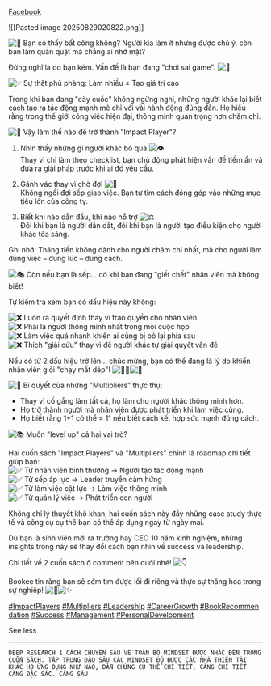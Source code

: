 [Facebook](https://www.facebook.com/photo/?fbid=1373377724788465&set=a.515168593942720)

![[Pasted image 20250829020822.png]]

![😤](https://static.xx.fbcdn.net/images/emoji.php/v9/t10/1/16/1f624.png) Bạn có thấy bất công không? Người kia làm ít nhưng được chú ý, còn bạn làm quần quật mà chẳng ai nhớ mặt?  
  
Đừng nghĩ là do bạn kém. Vấn đề là bạn đang "chơi sai game". ![🎯](https://static.xx.fbcdn.net/images/emoji.php/v9/tb0/1/16/1f3af.png)  
  
![💡](https://static.xx.fbcdn.net/images/emoji.php/v9/t3c/1/16/1f4a1.png) Sự thật phũ phàng: Làm nhiều ≠ Tạo giá trị cao  
  
Trong khi bạn đang "cày cuốc" không ngừng nghỉ, những người khác lại biết cách tạo ra tác động mạnh mẽ chỉ với vài hành động đúng đắn. Họ hiểu rằng trong thế giới công việc hiện đại, thông minh quan trọng hơn chăm chỉ.  
  
![🚀](https://static.xx.fbcdn.net/images/emoji.php/v9/tc6/1/16/1f680.png) Vậy làm thế nào để trở thành "Impact Player"?  
  
1. Nhìn thấy những gì người khác bỏ qua ![👁️](https://static.xx.fbcdn.net/images/emoji.php/v9/t49/1/16/1f441.png)  
Thay vì chỉ làm theo checklist, bạn chủ động phát hiện vấn đề tiềm ẩn và đưa ra giải pháp trước khi ai đó yêu cầu.  
  
2. Gánh vác thay vì chờ đợi ![💪](https://static.xx.fbcdn.net/images/emoji.php/v9/t6c/1/16/1f4aa.png)  
Không ngồi đợi sếp giao việc. Bạn tự tìm cách đóng góp vào những mục tiêu lớn của công ty.  
  
3. Biết khi nào dẫn đầu, khi nào hỗ trợ ![⚖️](https://static.xx.fbcdn.net/images/emoji.php/v9/ta/1/16/2696.png)  
Đôi khi bạn là người dẫn dắt, đôi khi bạn là người tạo điều kiện cho người khác tỏa sáng.  
  
Ghi nhớ: Thăng tiến không dành cho người chăm chỉ nhất, mà cho người làm đúng việc – đúng lúc – đúng cách.  
  
![🎭](https://static.xx.fbcdn.net/images/emoji.php/v9/tae/1/16/1f3ad.png) Còn nếu bạn là sếp... có khi bạn đang "giết chết" nhân viên mà không biết!  
  
Tự kiểm tra xem bạn có dấu hiệu này không:  
  
![❌](https://static.xx.fbcdn.net/images/emoji.php/v9/tdd/1/16/274c.png) Luôn ra quyết định thay vì trao quyền cho nhân viên  
![❌](https://static.xx.fbcdn.net/images/emoji.php/v9/tdd/1/16/274c.png) Phải là người thông minh nhất trong mọi cuộc họp  
![❌](https://static.xx.fbcdn.net/images/emoji.php/v9/tdd/1/16/274c.png) Làm việc quá nhanh khiến ai cũng bị bỏ lại phía sau  
![❌](https://static.xx.fbcdn.net/images/emoji.php/v9/tdd/1/16/274c.png) Thích "giải cứu" thay vì để người khác tự giải quyết vấn đề  
  
Nếu có từ 2 dấu hiệu trở lên... chúc mừng, bạn có thể đang là lý do khiến nhân viên giỏi "chạy mất dép"! ![🏃‍♂️](https://static.xx.fbcdn.net/images/emoji.php/v9/tab/1/16/1f3c3_200d_2642.png)![💨](https://static.xx.fbcdn.net/images/emoji.php/v9/tc3/1/16/1f4a8.png)  
  
![🌟](https://static.xx.fbcdn.net/images/emoji.php/v9/te0/1/16/1f31f.png) Bí quyết của những "Multipliers" thực thụ:  
- Thay vì cố gắng làm tất cả, họ làm cho người khác thông minh hơn.  
- Họ trở thành người mà nhân viên được phát triển khi làm việc cùng.  
- Họ biết rằng 1+1 có thể = 11 nếu biết cách kết hợp sức mạnh đúng cách.  
  
![📚](https://static.xx.fbcdn.net/images/emoji.php/v9/t49/1/16/1f4da.png) Muốn "level up" cả hai vai trò?  
  
Hai cuốn sách "Impact Players" và "Multipliers" chính là roadmap chi tiết giúp bạn:  
![✅](https://static.xx.fbcdn.net/images/emoji.php/v9/t33/1/16/2705.png) Từ nhân viên bình thường → Người tạo tác động mạnh  
![✅](https://static.xx.fbcdn.net/images/emoji.php/v9/t33/1/16/2705.png) Từ sếp áp lực → Leader truyền cảm hứng  
![✅](https://static.xx.fbcdn.net/images/emoji.php/v9/t33/1/16/2705.png) Từ làm việc cật lực → Làm việc thông minh  
![✅](https://static.xx.fbcdn.net/images/emoji.php/v9/t33/1/16/2705.png) Từ quản lý việc → Phát triển con người  
  
Không chỉ lý thuyết khô khan, hai cuốn sách này đầy những case study thực tế và công cụ cụ thể bạn có thể áp dụng ngay từ ngày mai.  
  
Dù bạn là sinh viên mới ra trường hay CEO 10 năm kinh nghiệm, những insights trong này sẽ thay đổi cách bạn nhìn về success và leadership.  
  
Chi tiết về 2 cuốn sách ở comment bên dưới nhé! ![👇](https://static.xx.fbcdn.net/images/emoji.php/v9/t4f/1/16/1f447.png)  
  
Bookee tin rằng bạn sẽ sớm tìm được lối đi riêng và thực sự thăng hoa trong sự nghiệp! ![🚀](https://static.xx.fbcdn.net/images/emoji.php/v9/tc6/1/16/1f680.png)![✨](https://static.xx.fbcdn.net/images/emoji.php/v9/tf4/1/16/2728.png)  
  
[#ImpactPlayers](https://www.facebook.com/hashtag/impactplayers?__eep__=6&__cft__[0]=AZW16R-0RWzOdJ1g4KYq_NGbBemOZB8rLnks48GFQoJLJ5_3dzUbwTeNYZpGwdUls7TwyfMca5gBDdYPALl9Kd_MD5IIeZqN1XJwADc6346hqOVg6fabRAmXv_K90jslFci_C9HWw-F4rD0vXtTYbv_DX4tmyZ6G61XsoRwZs1kLXqzBxvRCUmrI2ErJXf8ekBaU6_c2YLxybIG1sbIrXe1A&__tn__=*NK*F) [#Multipliers](https://www.facebook.com/hashtag/multipliers?__eep__=6&__cft__[0]=AZW16R-0RWzOdJ1g4KYq_NGbBemOZB8rLnks48GFQoJLJ5_3dzUbwTeNYZpGwdUls7TwyfMca5gBDdYPALl9Kd_MD5IIeZqN1XJwADc6346hqOVg6fabRAmXv_K90jslFci_C9HWw-F4rD0vXtTYbv_DX4tmyZ6G61XsoRwZs1kLXqzBxvRCUmrI2ErJXf8ekBaU6_c2YLxybIG1sbIrXe1A&__tn__=*NK*F) [#Leadership](https://www.facebook.com/hashtag/leadership?__eep__=6&__cft__[0]=AZW16R-0RWzOdJ1g4KYq_NGbBemOZB8rLnks48GFQoJLJ5_3dzUbwTeNYZpGwdUls7TwyfMca5gBDdYPALl9Kd_MD5IIeZqN1XJwADc6346hqOVg6fabRAmXv_K90jslFci_C9HWw-F4rD0vXtTYbv_DX4tmyZ6G61XsoRwZs1kLXqzBxvRCUmrI2ErJXf8ekBaU6_c2YLxybIG1sbIrXe1A&__tn__=*NK*F) [#CareerGrowth](https://www.facebook.com/hashtag/careergrowth?__eep__=6&__cft__[0]=AZW16R-0RWzOdJ1g4KYq_NGbBemOZB8rLnks48GFQoJLJ5_3dzUbwTeNYZpGwdUls7TwyfMca5gBDdYPALl9Kd_MD5IIeZqN1XJwADc6346hqOVg6fabRAmXv_K90jslFci_C9HWw-F4rD0vXtTYbv_DX4tmyZ6G61XsoRwZs1kLXqzBxvRCUmrI2ErJXf8ekBaU6_c2YLxybIG1sbIrXe1A&__tn__=*NK*F) [#BookRecommendation](https://www.facebook.com/hashtag/bookrecommendation?__eep__=6&__cft__[0]=AZW16R-0RWzOdJ1g4KYq_NGbBemOZB8rLnks48GFQoJLJ5_3dzUbwTeNYZpGwdUls7TwyfMca5gBDdYPALl9Kd_MD5IIeZqN1XJwADc6346hqOVg6fabRAmXv_K90jslFci_C9HWw-F4rD0vXtTYbv_DX4tmyZ6G61XsoRwZs1kLXqzBxvRCUmrI2ErJXf8ekBaU6_c2YLxybIG1sbIrXe1A&__tn__=*NK*F) [#Success](https://www.facebook.com/hashtag/success?__eep__=6&__cft__[0]=AZW16R-0RWzOdJ1g4KYq_NGbBemOZB8rLnks48GFQoJLJ5_3dzUbwTeNYZpGwdUls7TwyfMca5gBDdYPALl9Kd_MD5IIeZqN1XJwADc6346hqOVg6fabRAmXv_K90jslFci_C9HWw-F4rD0vXtTYbv_DX4tmyZ6G61XsoRwZs1kLXqzBxvRCUmrI2ErJXf8ekBaU6_c2YLxybIG1sbIrXe1A&__tn__=*NK*F) [#Management](https://www.facebook.com/hashtag/management?__eep__=6&__cft__[0]=AZW16R-0RWzOdJ1g4KYq_NGbBemOZB8rLnks48GFQoJLJ5_3dzUbwTeNYZpGwdUls7TwyfMca5gBDdYPALl9Kd_MD5IIeZqN1XJwADc6346hqOVg6fabRAmXv_K90jslFci_C9HWw-F4rD0vXtTYbv_DX4tmyZ6G61XsoRwZs1kLXqzBxvRCUmrI2ErJXf8ekBaU6_c2YLxybIG1sbIrXe1A&__tn__=*NK*F) [#PersonalDevelopment](https://www.facebook.com/hashtag/personaldevelopment?__eep__=6&__cft__[0]=AZW16R-0RWzOdJ1g4KYq_NGbBemOZB8rLnks48GFQoJLJ5_3dzUbwTeNYZpGwdUls7TwyfMca5gBDdYPALl9Kd_MD5IIeZqN1XJwADc6346hqOVg6fabRAmXv_K90jslFci_C9HWw-F4rD0vXtTYbv_DX4tmyZ6G61XsoRwZs1kLXqzBxvRCUmrI2ErJXf8ekBaU6_c2YLxybIG1sbIrXe1A&__tn__=*NK*F) 

See less


---



```
DEEP RESEARCH 1 CÁCH CHUYÊN SÂU VỀ TOÀN BỘ MINDSET ĐƯỢC NHẮC ĐẾN TRONG CUỐN SÁCH. TẬP TRUNG ĐÀO SÂU CÁC MINDSET ĐÓ ĐƯỢC CÁC NHÀ THIÊN TÀI KHÁC HỌ ỨNG DỤNG NHƯ NÀO, DẪN CHỨNG CỤ THỂ CHI TIẾT, CÀNG CHI TIẾT CÀNG ĐẶC SẮC. CÀNG SÂU
```